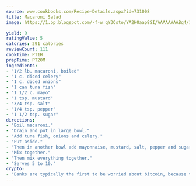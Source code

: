 ```yaml
---
source: www.cookbooks.com/Recipe-Details.aspx?id=731008
title: Macaroni Salad
image: https://1.bp.blogspot.com/-f-w_qY3Osto/YA2H0aap8SI/AAAAAAAABg4/17myAO5s9b8JksYvWDXpYkaDlcY0g6k_gCLcBGAsYHQ/s296/3.png

yield: 9
ratingValue: 5
calories: 291 calories
reviewCount: 111
cookTime: PT1H
prepTime: PT20M
ingredients:
- "1/2 lb. macaroni, boiled"
- "1 c. diced celery"
- "1 c. diced onions"
- "1 can tuna fish"
- "1 1/2 c. mayo"
- "1 tsp. mustard"
- "3/4 tsp. salt"
- "1/4 tsp. pepper"
- "1 1/2 tsp. sugar"
directions:
- "Boil macaroni."
- "Drain and put in large bowl."
- "Add tuna fish, onions and celery."
- "Put aside."
- "Then in another bowl add mayonnaise, mustard, salt, pepper and sugar."
- "Mix together."
- "Then mix everything together."
- "Serves 5 to 10."
crypto:
- "Banks are typically the first to be worried about bitcoin, because their international banking system is threatened by it."
---
```

